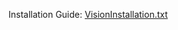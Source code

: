 
Installation Guide:
[VisionInstallation.txt](https://github.com/CALHCI/RealSense/files/15409769/VisionInstallation.txt)
